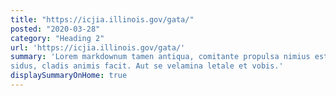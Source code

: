 ```yaml
---
title: "https://icjia.illinois.gov/gata/"
posted: "2020-03-28"
category: "Heading 2"
url: 'https://icjia.illinois.gov/gata/'
summary: 'Lorem markdownum tamen antiqua, comitante propulsa nimius est, exstantibus
sidus, cladis animis facit. Aut se velamina letale et vobis.'
displaySummaryOnHome: true
---
```

